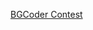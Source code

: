 
<a href="http://bgcoder.com/Contests/#!/List/ByCategory/20/TA-2013-2014-CSharp-Exam-1">BGCoder Contest</a>
